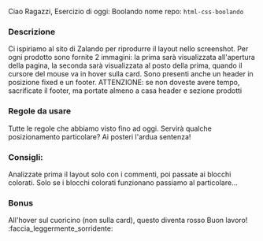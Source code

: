 Ciao Ragazzi,
Esercizio di oggi: Boolando
nome repo: `html-css-boolando`
### Descrizione
Ci ispiriamo al sito di Zalando per riprodurre il layout nello screenshot.
Per ogni prodotto sono fornite 2 immagini: la prima sarà visualizzata all'apertura della pagina, la seconda sarà visualizzata al posto della prima, quando il cursore del mouse va in hover sulla card.
Sono presenti anche un header in posizione fixed e un footer.
ATTENZIONE: se non doveste avere tempo, sacrificate il footer, ma portate almeno a casa header e sezione prodotti
### Regole da usare
Tutte le regole che abbiamo visto fino ad oggi.
Servirà qualche posizionamento particolare? Ai posteri l'ardua sentenza!
### Consigli:
Analizzate prima il layout solo con i commenti, poi passate ai blocchi colorati.
Solo se i blocchi colorati funzionano passiamo al particolare...
### Bonus
All'hover sul cuoricino (non sulla card), questo diventa rosso
Buon lavoro! :faccia_leggermente_sorridente: